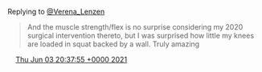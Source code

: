 Replying to [@Verena\_Lenzen](https://twitter.com/DromerDenker/status/1400551549856780290)

> And the muscle strength/flex is no surprise considering my 2020 surgical intervention thereto, but I was surprised how little my knees are loaded in squat backed by a wall\. Truly amazing

<img src="../../media/tweet.ico" width="12" /> [Thu Jun 03 20:37:55 +0000 2021](https://twitter.com/DromerDenker/status/1400552346598395909)